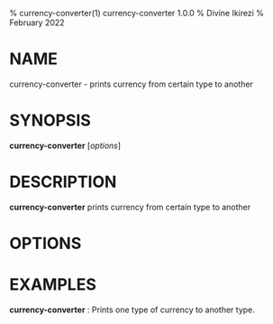 % currency-converter(1) currency-converter 1.0.0
% Divine Ikirezi
% February 2022

# NAME
currency-converter - prints currency from certain type to another

# SYNOPSIS
**currency-converter** [*options*]

# DESCRIPTION
**currency-converter** prints currency from certain type to another

# OPTIONS

# EXAMPLES
**currency-converter**
: Prints one type of currency to another type.

